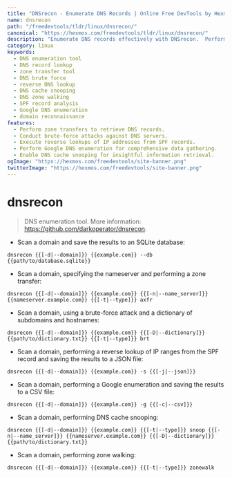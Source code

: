 ```yaml
---
title: "DNSrecon - Enumerate DNS Records | Online Free DevTools by Hexmos"
name: dnsrecon
path: "/freedevtools/tldr/linux/dnsrecon/"
canonical: "https://hexmos.com/freedevtools/tldr/linux/dnsrecon/"
description: "Enumerate DNS records effectively with DNSrecon.  Perform zone transfers, brute-force attacks, and reverse lookups. Free online tool, no registration required."
category: linux
keywords:
  - DNS enumeration tool
  - DNS record lookup
  - zone transfer tool
  - DNS brute force
  - reverse DNS lookup
  - DNS cache snooping
  - DNS zone walking
  - SPF record analysis
  - Google DNS enumeration
  - domain reconnaissance
features:
  - Perform zone transfers to retrieve DNS records.
  - Conduct brute-force attacks against DNS servers.
  - Execute reverse lookups of IP addresses from SPF records.
  - Perform Google DNS enumeration for comprehensive data gathering.
  - Enable DNS cache snooping for insightful information retrieval.
ogImage: "https://hexmos.com/freedevtools/site-banner.png"
twitterImage: "https://hexmos.com/freedevtools/site-banner.png"
---
```


# dnsrecon

> DNS enumeration tool.
> More information: <https://github.com/darkoperator/dnsrecon>.

- Scan a domain and save the results to an SQLite database:

`dnsrecon {{[-d|--domain]}} {{example.com}} --db {{path/to/database.sqlite}}`

- Scan a domain, specifying the nameserver and performing a zone transfer:

`dnsrecon {{[-d|--domain]}} {{example.com}} {{[-n|--name_server]}} {{nameserver.example.com}} {{[-t|--type]}} axfr`

- Scan a domain, using a brute-force attack and a dictionary of subdomains and hostnames:

`dnsrecon {{[-d|--domain]}} {{example.com}} {{[-D|--dictionary]}} {{path/to/dictionary.txt}} {{[-t|--type]}} brt`

- Scan a domain, performing a reverse lookup of IP ranges from the SPF record and saving the results to a JSON file:

`dnsrecon {{[-d|--domain]}} {{example.com}} -s {{[-j|--json]}}`

- Scan a domain, performing a Google enumeration and saving the results to a CSV file:

`dnsrecon {{[-d|--domain]}} {{example.com}} -g {{[-c|--csv]}}`

- Scan a domain, performing DNS cache snooping:

`dnsrecon {{[-d|--domain]}} {{example.com}} {{[-t|--type]}} snoop {{[-n|--name_server]}} {{nameserver.example.com}} {{[-D|--dictionary]}} {{path/to/dictionary.txt}}`

- Scan a domain, performing zone walking:

`dnsrecon {{[-d|--domain]}} {{example.com}} {{[-t|--type]}} zonewalk`
